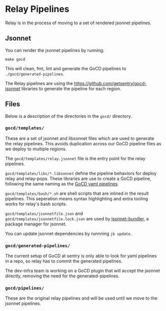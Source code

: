 # Relay Pipelines

Relay is in the process of moving to a set of rendered jsonnet pipelines.

## Jsonnet

You can render the jsonnet pipelines by running:

```
make gocd
```

This will clean, fmt, lint and generate the GoCD pipelines to
`./gocd/generated-pipelines`.


The Relay pipelines are using the https://github.com/getsentry/gocd-jsonnet
libraries to generate the pipeline for each region.

## Files

Below is a description of the directories in the `gocd/` directory.

### `gocd/templates/`

These are a set of jsonnet and libsonnet files which are used
to generate the relay pipelines. This avoids duplication across
our GoCD pipeline files as we deploy to multiple regions.

The `gocd/templates/relay.jsonnet` file is the entry point for the
relay pipelines.

`gocd/templates/libs/*.libsonnet` define the pipeline behaviors for
deploy relay and relay-pops. These libraries are use to create a
GoCD pipeline, following the same naming as the
[GoCD yaml pipelines](https://github.com/tomzo/gocd-yaml-config-plugin#readme).

`gocd/templates/bash/*.sh` are shell scripts that are inlined in the
result pipelines. This seperation means syntax highlighting and
extra tooling works for relay's bash scripts.

`gocd/templates/jsonnetfile.json` and `gocd/templates/jsonnetfile.lock.json`
are used by [jsonnet-bundler](https://github.com/jsonnet-bundler/jsonnet-bundler#readme), a package manager for jsonnet.

You can update jsonnet dependencies by runnning `jb update`.

### `gocd/generated-pipelines/`

The current setup of GoCD at sentry is only able to look for
yaml pipelines in a repo, so relay has to commit the generated
pipelines.

The dev-infra team is working on a GoCD plugin that will accept
the jsonnet directly, removing the need for the generated-pipelines.

### `gocd/pipelines/`

These are the original relay pipelines and will be used until we move
to the jsonnet pipelines.
